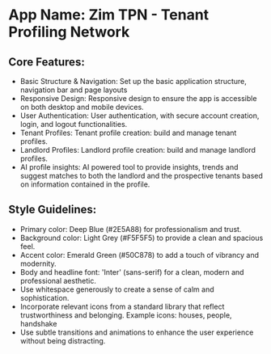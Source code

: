 # **App Name**: Zim TPN - Tenant Profiling Network

## Core Features:

- Basic Structure & Navigation: Set up the basic application structure, navigation bar and page layouts
- Responsive Design: Responsive design to ensure the app is accessible on both desktop and mobile devices.
- User Authentication: User authentication, with secure account creation, login, and logout functionalities.
- Tenant Profiles: Tenant profile creation: build and manage tenant profiles.
- Landlord Profiles: Landlord profile creation: build and manage landlord profiles.
- AI profile insights: AI powered tool to provide insights, trends and suggest matches to both the landlord and the prospective tenants based on information contained in the profile.

## Style Guidelines:

- Primary color: Deep Blue (#2E5A88) for professionalism and trust.
- Background color: Light Grey (#F5F5F5) to provide a clean and spacious feel.
- Accent color: Emerald Green (#50C878) to add a touch of vibrancy and modernity.
- Body and headline font: 'Inter' (sans-serif) for a clean, modern and professional aesthetic.
- Use whitespace generously to create a sense of calm and sophistication.
- Incorporate relevant icons from a standard library that reflect trustworthiness and belonging. Example icons: houses, people, handshake
- Use subtle transitions and animations to enhance the user experience without being distracting.